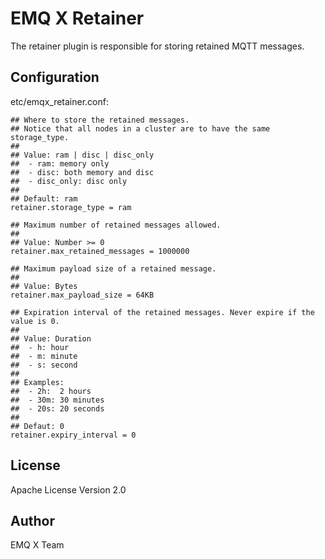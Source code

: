 
EMQ X Retainer
==============

The retainer plugin is responsible for storing retained MQTT messages.

Configuration
-------------

etc/emqx_retainer.conf:

```
## Where to store the retained messages.
## Notice that all nodes in a cluster are to have the same storage_type.
##
## Value: ram | disc | disc_only
##  - ram: memory only
##  - disc: both memory and disc
##  - disc_only: disc only
##
## Default: ram
retainer.storage_type = ram

## Maximum number of retained messages allowed.
##
## Value: Number >= 0
retainer.max_retained_messages = 1000000

## Maximum payload size of a retained message.
##
## Value: Bytes
retainer.max_payload_size = 64KB

## Expiration interval of the retained messages. Never expire if the value is 0.
##
## Value: Duration
##  - h: hour
##  - m: minute
##  - s: second
##
## Examples:
##  - 2h:  2 hours
##  - 30m: 30 minutes
##  - 20s: 20 seconds
##
## Defaut: 0
retainer.expiry_interval = 0
```

License
-------

Apache License Version 2.0

Author
------

EMQ X Team

